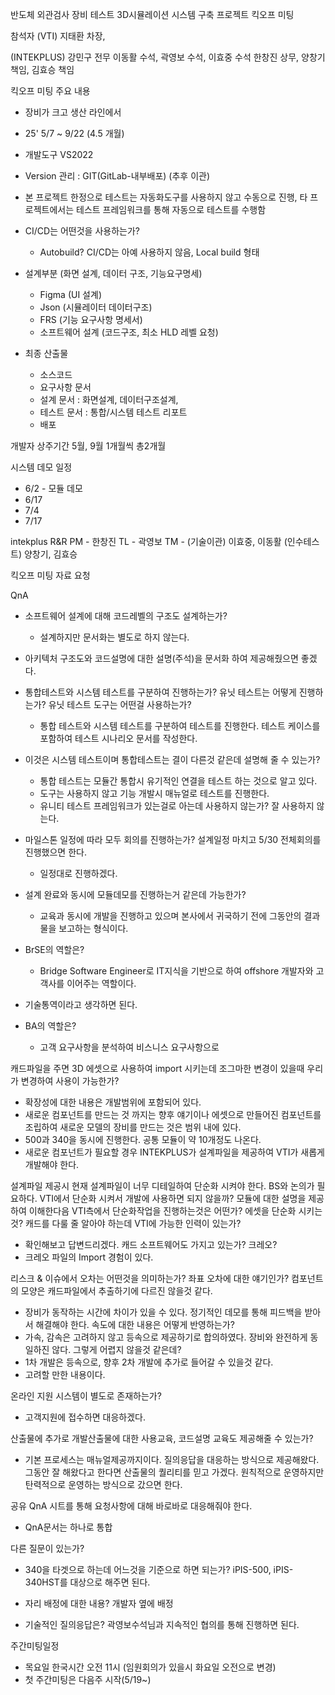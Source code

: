 반도체 외관검사 장비 테스트 3D시뮬레이션 시스템 구축 프로젝트 킥오프 미팅

참석자
(VTI)
지태환 차장, 


(INTEKPLUS)
강민구 전무
이동활 수석, 곽영보 수석, 이효중 수석
한창진 상무, 양창기 책임, 김효승 책임

킥오프 미팅 주요 내용
- 장비가 크고 생산 라인에서 
- 25' 5/7 ~ 9/22 (4.5 개월)

- 개발도구 VS2022
- Version 관리 : GIT(GitLab-내부배포) (추후 이관)
- 본 프로젝트 한정으로 테스트는 자동화도구를 사용하지 않고 수동으로 진행, 타 프로젝트에서는 테스트 프레임워크를 통해 자동으로 테스트를 수행함
- CI/CD는 어떤것을 사용하는가?
	- Autobuild? CI/CD는 아예 사용하지 않음, Local build 형태
- 설계부분 (화면 설계, 데이터 구조, 기능요구명세)
	- Figma (UI 설계)
	- Json (시뮬레이터 데이터구조)
	- FRS (기능 요구사항 명세서)
	- 소프트웨어 설계 (코드구조, 최소 HLD 레벨 요청)
- 최종 산출물
	- 소스코드
	- 요구사항 문서
	- 설계 문서 : 화면설계, 데이터구조설계, 
	- 테스트 문서 : 통합/시스템 테스트 리포트
	- 배포

개발자 상주기간 5월, 9월 1개월씩 총2개월

시스템 데모 일정
- 6/2 - 모듈 데모
- 6/17
- 7/4
- 7/17

intekplus R&R
PM - 한창진
TL - 곽영보
TM - (기술이관) 이효중, 이동활
(인수테스트) 양창기, 김효승

킥오프 미팅 자료 요청

QnA
- 소프트웨어 설계에 대해 코드레벨의 구조도 설계하는가?
	- 설계하지만 문서화는 별도로 하지 않는다.
- 아키텍처 구조도와 코드설명에 대한 설명(주석)을 문서화 하여 제공해줬으면 좋겠다.

- 통합테스트와 시스템 테스트를 구분하여 진행하는가? 유닛 테스트는 어떻게 진행하는가? 유닛 테스트 도구는 어떤걸 사용하는가?
	- 통합 테스트와 시스템 테스트를 구분하여 테스트를 진행한다. 테스트 케이스를 포함하여 테스트 시나리오 문서를 작성한다.
- 이것은 시스템 테스트이며 통합테스트는 결이 다른것 같은데 설명해 줄 수 있는가?
	- 통합 테스트는 모듈간 통합시 유기적인 연결을 테스트 하는 것으로 알고 있다.
	- 도구는 사용하지 않고 기능 개발시 매뉴얼로 테스트를 진행한다.
	- 유니티 테스트 프레임워크가 있는걸로 아는데 사용하지 않는가? 잘 사용하지 않는다.

- 마일스톤 일정에 따라 모두 회의를 진행하는가? 설계일정 마치고 5/30 전체회의를 진행했으면 한다.
	- 일정대로 진행하겠다.

- 설계 완료와 동시에 모듈데모를 진행하는거 같은데 가능한가?
	- 교육과 동시에 개발을 진행하고 있으며 본사에서 귀국하기 전에 그동안의 결과물을 보고하는 형식이다.

- BrSE의 역할은? 
	- Bridge Software Engineer로 IT지식을 기반으로 하여 offshore 개발자와 고객사를 이어주는 역할이다.
- 기술통역이라고 생각하면 된다.
- BA의 역할은?
	- 고객 요구사항을 분석하여 비스니스 요구사항으로 

캐드파일을 주면 3D 에셋으로 사용하여 import 시키는데 조그마한 변경이 있을때 우리가 변경하여 사용이 가능한가?
- 확장성에 대한 내용은 개발범위에 포함되어 있다.
- 새로운 컴포넌트를 만드는 것 까지는 향후 얘기이나 에셋으로 만들어진 컴포넌트를 조립하여 새로운 모델의 장비를 만드는 것은 범위 내에 있다.
- 500과 340을 동시에 진행한다. 공통 모듈이 약 10개정도 나온다.
- 새로운 컴포넌트가 필요할 경우 INTEKPLUS가 설계파일을 제공하여 VTI가 새롭게 개발해야 한다.

설계파일 제공시 현재 설계파일이 너무 디테일하여 단순화 시켜야 한다. BS와 논의가 필요하다.
VTI에서 단순화 시켜서 개발에 사용하면 되지 않을까?
모듈에 대한 설명을 제공하여 이해한다음 VTI측에서 단순화작업을 진행하는것은 어떤가? 에셋을 단순화 시키는것?
캐드를 다룰 줄 알아야 하는데 VTI에 가능한 인력이 있는가?
- 확인해보고 답변드리겠다.
캐드 소프트웨어도 가지고 있는가? 크레오?
- 크레오 파일의 Import 경험이 있다.

리스크 & 이슈에서 오차는 어떤것을 의미하는가? 좌표 오차에 대한 얘기인가? 컴포넌트의 모양은 캐드파일에서 추출하기에 다르진 않을것 같다.
- 장비가 동작하는 시간에 차이가 있을 수 있다. 정기적인 데모를 통해 피드백을 받아서 해결해야 한다.
속도에 대한 내용은 어떻게 반영하는가?
- 가속, 감속은 고려하지 않고 등속으로 제공하기로 합의하였다. 장비와 완전하게 동일하진 않다.
그렇게 어렵지 않을것 같은데?
- 1차 개발은 등속으로, 향후 2차 개발에 추가로 들어갈 수 있을것 같다.
- 고려할 만한 내용이다.

온라인 지원 시스템이 별도로 존재하는가?
- 고객지원에 접수하면 대응하겠다.

산출물에 추가로 개발산출물에 대한 사용교육, 코드설명 교육도 제공해줄 수 있는가?
- 기본 프로세스는 매뉴얼제공까지이다. 질의응답을 대응하는 방식으로 제공해왔다.
그동안 잘 해왔다고 한다면 산출물의 퀄리티를 믿고 가겠다. 원칙적으로 운영하지만 탄력적으로 운영하는 방식으로 갔으면 한다.

공유 QnA 시트를 통해 요청사항에 대해 바로바로 대응해줘야 한다.
- QnA문서는 하나로 통합

다른 질문이 있는가?
- 340을 타겟으로 하는데 어느것을 기준으로 하면 되는가?
iPIS-500, iPIS-340HST를 대상으로 해주면 된다.

- 자리 배정에 대한 내용?
개발자 옆에 배정 

- 기술적인 질의응답은?
곽영보수석님과 지속적인 협의를 통해 진행하면 된다.

주간미팅일정
- 목요일 한국시간 오전 11시 (임원회의가 있을시 화요일 오전으로 변경)
- 첫 주간미팅은 다음주 시작(5/19~)

